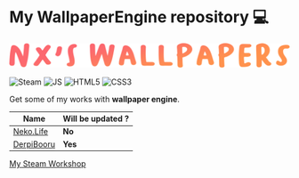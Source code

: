 # My WallpaperEngine repository 💻

![Logo](logo.png)

![Steam](https://img.shields.io/badge/Steam-000000?style=for-the-badge&logo=steam&logoColor=white)
![JS](https://img.shields.io/badge/JavaScript-323330?style=for-the-badge&logo=javascript&logoColor=F7DF1E)
![HTML5](https://img.shields.io/badge/HTML5-E34F26?style=for-the-badge&logo=html5&logoColor=white)
![CSS3](https://img.shields.io/badge/CSS3-1572B6?style=for-the-badge&logo=css3&logoColor=white)

Get some of my works with **wallpaper engine**.

| Name | Will be updated ? |
|-------|-------------------|
| [Neko.Life](./NekoLifeWallpaper/) | **No** |
| [DerpiBooru](./Derpi/)  | **Yes** |

[My Steam Workshop](https://steamcommunity.com/id/NXLEBG/myworkshopfiles/?appid=431960&sort=score&browsefilter=myfiles&view=imagewall)